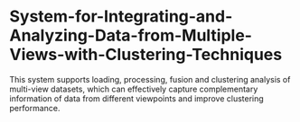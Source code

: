 # System-for-Integrating-and-Analyzing-Data-from-Multiple-Views-with-Clustering-Techniques
This system supports loading, processing, fusion and clustering analysis of multi-view datasets, which can effectively capture complementary information of data from different viewpoints and improve clustering performance.   
